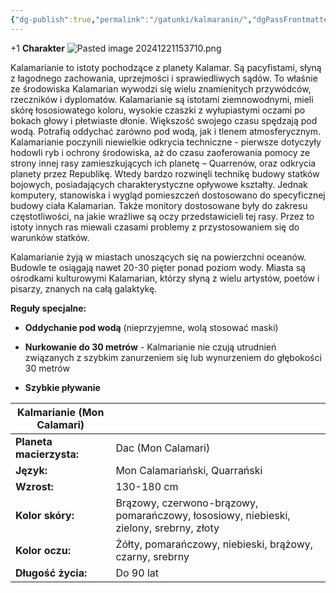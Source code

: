 ```yaml
---
{"dg-publish":true,"permalink":"/gatunki/kalmaranin/","dgPassFrontmatter":true}
---
```


+1 **Charakter**
![Pasted image 20241221153710.png](/img/user/Obrazy/Pasted%20image%2020241221153710.png)

Kalamarianie to istoty pochodzące z planety Kalamar. Są pacyfistami, słyną z łagodnego zachowania, uprzejmości i sprawiedliwych sądów. To właśnie ze środowiska Kalamarian wywodzi się wielu znamienitych przywódców, rzeczników i dyplomatów. Kalamarianie są istotami ziemnowodnymi, mieli skórę łososiowatego koloru, wysokie czaszki z wyłupiastymi oczami po bokach głowy i płetwiaste dłonie. Większość swojego czasu spędzają pod wodą. Potrafią oddychać zarówno pod wodą, jak i tlenem atmosferycznym. Kalamarianie poczynili niewielkie odkrycia techniczne - pierwsze dotyczyły hodowli ryb i ochrony środowiska, aż do czasu zaoferowania pomocy ze strony innej rasy zamieszkujących ich planetę – Quarrenów, oraz odkrycia planety przez Republikę. Wtedy bardzo rozwinęli technikę budowy statków bojowych, posiadających charakterystyczne opływowe kształty. Jednak komputery, stanowiska i wygląd pomieszczeń dostosowano do specyficznej budowy ciała Kalamarian. Także monitory dostosowane były do zakresu częstotliwości, na jakie wrażliwe są oczy przedstawicieli tej rasy. Przez to istoty innych ras miewali czasami problemy z przystosowaniem się do warunków statków.

Kalamarianie żyją w miastach unoszących się na powierzchni oceanów. Budowle te osiągają nawet 20-30 pięter ponad poziom wody. Miasta są ośrodkami kulturowymi Kalamarian, którzy słyną z wielu artystów, poetów i pisarzy, znanych na całą galaktykę.

**Reguły specjalne:**

- **Oddychanie pod wodą** (nieprzyjemne, wolą stosować maski)

- **Nurkowanie do 30 metrów** - Kalmarianie nie czują utrudnień związanych z szybkim zanurzeniem się lub wynurzeniem do głębokości 30 metrów

- **Szybkie pływanie**

| **Kalmarianie (Mon Calamari)** |                                                                                        |
| ------------------------------ | -------------------------------------------------------------------------------------- |
| **Planeta macierzysta:**       | Dac (Mon Calamari)                                                                     |
| **Język:**                     | Mon Calamariański, Quarrański                                                          |
| **Wzrost:**                    | 130-180 cm                                                                             |
| **Kolor skóry:**               | Brązowy, czerwono-brązowy, pomarańczowy, łososiowy, niebieski, zielony, srebrny, złoty |
| **Kolor oczu:**                | Żółty, pomarańczowy, niebieski, brążowy, czarny, srebrny                               |
| **Długość życia:**             | Do 90 lat                                                                              |